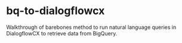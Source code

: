 # bq-to-dialogflowcx
Walkthrough of barebones method to run natural language queries in DialogflowCX to retrieve data from BigQuery. 
